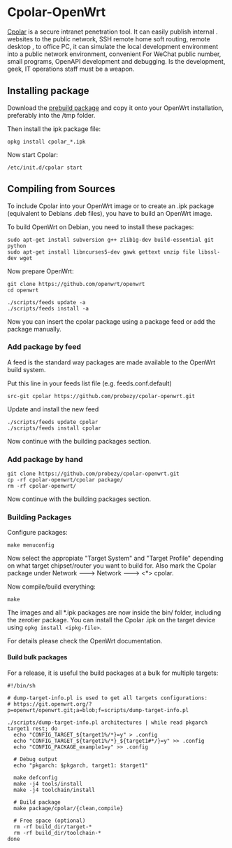 # Cpolar-OpenWrt

[Cpolar](https://www.cpolar.com) is a secure intranet penetration tool. It can easily publish internal . websites to the public network, SSH remote home soft routing, remote desktop , to office PC, it can simulate the local development environment into a public network environment, convenient For WeChat public number, small programs, OpenAPI development and debugging. Is the development, geek, IT operations staff must be a weapon.

## Installing package

Download the [prebuild package](https://github.com/probezy/cpolar-openwrt/releases) and copy it onto your OpenWrt installation, preferably into the /tmp folder.

Then install the ipk package file:

```shell
opkg install cpolar_*.ipk
```

Now start Cpolar:

```shell
/etc/init.d/cpolar start
```

## Compiling from Sources

To include Cpolar into your OpenWrt image or to create
an .ipk package (equivalent to Debians .deb files),
you have to build an OpenWrt image.

To build OpenWrt on Debian, you need to install these packages:

```shell
sudo apt-get install subversion g++ zlib1g-dev build-essential git python
sudo apt-get install libncurses5-dev gawk gettext unzip file libssl-dev wget
```

Now prepare OpenWrt:

```shell
git clone https://github.com/openwrt/openwrt
cd openwrt

./scripts/feeds update -a
./scripts/feeds install -a
```

Now you can insert the cpolar package using a package feed or add the package manually.

### Add package by feed

A feed is the standard way packages are made available to the OpenWrt build system.

Put this line in your feeds list file (e.g. feeds.conf.default)

```shell
src-git cpolar https://github.com/probezy/cpolar-openwrt.git
```

Update and install the new feed

```shell
./scripts/feeds update cpolar
./scripts/feeds install cpolar
```

Now continue with the building packages section.

### Add package by hand

```shell
git clone https://github.com/probezy/cpolar-openwrt.git
cp -rf cpolar-openwrt/cpolar package/
rm -rf cpolar-openwrt/
```

Now continue with the building packages section.

### Building Packages

Configure packages:

```shell
make menuconfig
```

Now select the appropiate "Target System" and "Target Profile"
depending on what target chipset/router you want to build for.
Also mark the Cpolar package under Network ---> Network ---> <\*> cpolar.

Now compile/build everything:

```shell
make
```

The images and all \*.ipk packages are now inside the bin/ folder, including the zerotier package.
You can install the Cpolar .ipk on the target device using `opkg install <ipkg-file>`.

For details please check the OpenWrt documentation.

#### Build bulk packages

For a release, it is useful the build packages at a bulk for multiple targets:

```shell
#!/bin/sh

# dump-target-info.pl is used to get all targets configurations:
# https://git.openwrt.org/?p=openwrt/openwrt.git;a=blob;f=scripts/dump-target-info.pl

./scripts/dump-target-info.pl architectures | while read pkgarch target1 rest; do
  echo "CONFIG_TARGET_${target1%/*}=y" > .config
  echo "CONFIG_TARGET_${target1%/*}_${target1#*/}=y" >> .config
  echo "CONFIG_PACKAGE_example1=y" >> .config

  # Debug output
  echo "pkgarch: $pkgarch, target1: $target1"

  make defconfig
  make -j4 tools/install
  make -j4 toolchain/install

  # Build package
  make package/cpolar/{clean,compile}

  # Free space (optional)
  rm -rf build_dir/target-*
  rm -rf build_dir/toolchain-*
done
```
